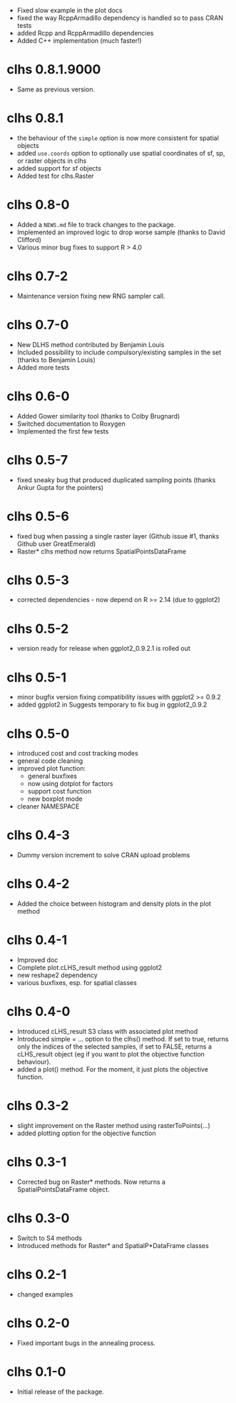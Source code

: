 <!-- NEWS.md is maintained by https://cynkra.github.io/fledge, do not edit -->

- Fixed slow example in the plot docs
- fixed the way RcppArmadillo dependency is handled so to pass CRAN tests
- added Rcpp and RcppArmadillo dependencies
- Added C++ implementation (much faster!)


# clhs 0.8.1.9000

- Same as previous version.


# clhs 0.8.1

- the behaviour of the `simple` option is now more consistent for spatial objects
- added `use.coords` option to optionally use spatial coordinates of sf, sp, or raster objects in clhs
- added support for sf objects
- Added test for clhs.Raster

# clhs 0.8-0

- Added a `NEWS.md` file to track changes to the package.
- Implemented an improved logic to drop worse sample (thanks to David Clifford)
- Various minor bug fixes to support R > 4.0

# clhs 0.7-2 
- Maintenance version fixing new RNG sampler call.

# clhs 0.7-0 
- New DLHS method contributed by Benjamin Louis
- Included possibility to include compulsory/existing samples in the set (thanks to Benjamin Louis)
- Added more tests

# clhs 0.6-0
- Added Gower similarity tool (thanks to Colby Brugnard)
- Switched documentation to Roxygen
- Implemented the first few tests

# clhs 0.5-7
- fixed sneaky bug that produced duplicated sampling points (thanks Ankur Gupta for the pointers)

# clhs 0.5-6
- fixed bug when passing a single raster layer (Github issue #1, thanks Github user GreatEmerald)
- Raster* clhs method now returns SpatialPointsDataFrame

# clhs 0.5-3
- corrected dependencies - now depend on R >= 2.14 (due to ggplot2)

# clhs 0.5-2
- version ready for release when ggplot2_0.9.2.1 is rolled out

# clhs 0.5-1
- minor bugfix version fixing compatibility issues with ggplot2 >= 0.9.2
- added ggplot2 in Suggests temporary to fix bug in ggplot2_0.9.2

# clhs 0.5-0 
- introduced cost and cost tracking modes
- general code cleaning
- improved plot function:
  - general buxfixes
  - now using dotplot for factors
  - support cost function
  - new boxplot mode
- cleaner NAMESPACE

# clhs 0.4-3
- Dummy version increment to solve CRAN upload problems

# clhs 0.4-2
- Added the choice between histogram and density plots in
the plot method

# clhs 0.4-1 
- Improved doc
- Complete plot.cLHS_result method using ggplot2
- new reshape2 dependency
- various buxfixes, esp. for spatial classes

# clhs 0.4-0
- Introduced cLHS_result S3 class with associated plot method
- Introduced simple = ... option to the clhs() method. If set to true, returns only the indices of the selected samples, if set to FALSE, returns a cLHS_result object (eg if you want to plot the objective function behaviour).
- added a plot() method. For the moment, it just plots the objective function.

# clhs 0.3-2
- slight improvement on the Raster method using rasterToPoints(...)
- added plotting option for the objective function

# clhs 0.3-1
- Corrected bug on Raster* methods. Now returns a SpatialPointsDataFrame object.

# clhs 0.3-0
- Switch to S4 methods
- Introduced methods for Raster* and SpatialP*DataFrame classes

# clhs 0.2-1
- changed examples

# clhs 0.2-0
- Fixed important bugs in the annealing process.

# clhs 0.1-0
- Initial release of the package.
